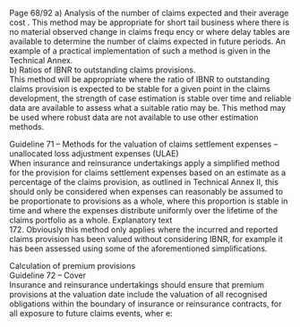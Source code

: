  
Page 68/92 
a) Analysis of the number of claims expected and their average cost . 
This method may be appropriate for short tail business where there is no material 
observed change in claims frequ ency or where delay tables are available to determine 
the number of claims expected in future periods. An example of a practical implementation of such a method is given in the Technical Annex.  
b) Ratios of IBNR to outstanding claims provisions.  
This method  will be appropriate where the ratio of IBNR to outstanding claims 
provision is expected to be stable for a given point in the claims development, the strength of case estimation is stable over time and reliable data are available to assess what a suitable  ratio may be. This method may be used where robust data are not 
available to use other estimation methods.  
 
Guideline 71 – Methods for the valuation of claims settlement expenses – unallocated loss 
adjustment expenses (ULAE)  
When insurance and reinsurance  undertakings apply a simplified method for the provision for 
claims settlement expenses based on an estimate as a percentage of the claims provision, as 
outlined in Technical Annex II, this should only be considered when expenses can reasonably 
be assumed to be proportionate to provisions as a whole, where this proportion is stable in 
time and where the expenses distribute uniformly over the lifetime of the claims portfolio as 
a whole. 
Explanatory text  
172. Obviously this method only applies where the incurred and reported claims provision has been valued without considering IBNR, for example it has been assessed using some of the aforementioned simplifications.  
 
Calculation of premium provisions  
Guideline 72 – Cover  
Insurance and reinsurance undertakings should ensure that premium provisions at the 
valuation date include the valuation of all recognised obligations within the boundary of 
insurance or reinsurance contracts, for all exposure to future claims events, wher e:  